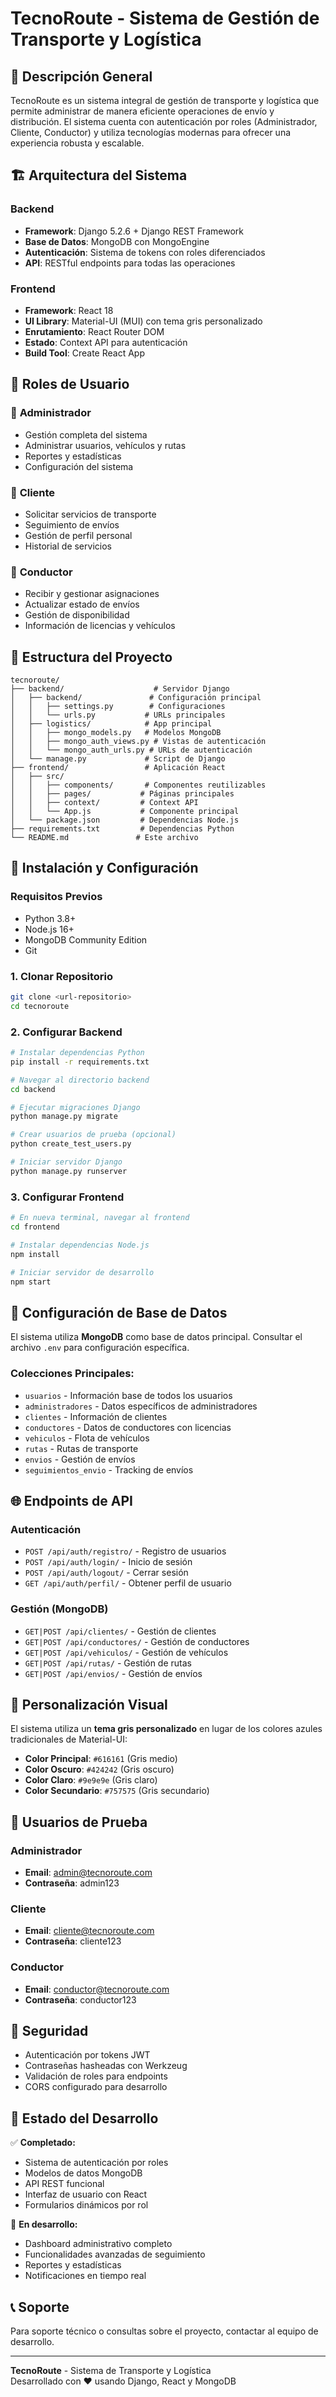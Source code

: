 # TecnoRoute - Sistema de Gestión de Transporte y Logística

## 🚛 Descripción General

TecnoRoute es un sistema integral de gestión de transporte y logística que permite administrar de manera eficiente operaciones de envío y distribución. El sistema cuenta con autenticación por roles (Administrador, Cliente, Conductor) y utiliza tecnologías modernas para ofrecer una experiencia robusta y escalable.

## 🏗️ Arquitectura del Sistema

### **Backend**
- **Framework**: Django 5.2.6 + Django REST Framework
- **Base de Datos**: MongoDB con MongoEngine
- **Autenticación**: Sistema de tokens con roles diferenciados
- **API**: RESTful endpoints para todas las operaciones

### **Frontend** 
- **Framework**: React 18
- **UI Library**: Material-UI (MUI) con tema gris personalizado
- **Enrutamiento**: React Router DOM
- **Estado**: Context API para autenticación
- **Build Tool**: Create React App

## 👥 Roles de Usuario

### 🔐 **Administrador**
- Gestión completa del sistema
- Administrar usuarios, vehículos y rutas
- Reportes y estadísticas
- Configuración del sistema

### 🏢 **Cliente**
- Solicitar servicios de transporte
- Seguimiento de envíos
- Gestión de perfil personal
- Historial de servicios

### 🚛 **Conductor**
- Recibir y gestionar asignaciones
- Actualizar estado de envíos
- Gestión de disponibilidad
- Información de licencias y vehículos

## 📁 Estructura del Proyecto

```
tecnoroute/
├── backend/                    # Servidor Django
│   ├── backend/               # Configuración principal
│   │   ├── settings.py        # Configuraciones
│   │   └── urls.py           # URLs principales
│   ├── logistics/            # App principal
│   │   ├── mongo_models.py   # Modelos MongoDB
│   │   ├── mongo_auth_views.py # Vistas de autenticación
│   │   └── mongo_auth_urls.py # URLs de autenticación
│   └── manage.py             # Script de Django
├── frontend/                 # Aplicación React
│   ├── src/
│   │   ├── components/       # Componentes reutilizables
│   │   ├── pages/           # Páginas principales
│   │   ├── context/         # Context API
│   │   └── App.js           # Componente principal
│   └── package.json         # Dependencias Node.js
├── requirements.txt         # Dependencias Python
└── README.md               # Este archivo
```

## 🚀 Instalación y Configuración

### **Requisitos Previos**
- Python 3.8+
- Node.js 16+
- MongoDB Community Edition
- Git

### **1. Clonar Repositorio**
```bash
git clone <url-repositorio>
cd tecnoroute
```

### **2. Configurar Backend**
```bash
# Instalar dependencias Python
pip install -r requirements.txt

# Navegar al directorio backend
cd backend

# Ejecutar migraciones Django
python manage.py migrate

# Crear usuarios de prueba (opcional)
python create_test_users.py

# Iniciar servidor Django
python manage.py runserver
```

### **3. Configurar Frontend**
```bash
# En nueva terminal, navegar al frontend
cd frontend

# Instalar dependencias Node.js
npm install

# Iniciar servidor de desarrollo
npm start
```

## 🔧 Configuración de Base de Datos

El sistema utiliza **MongoDB** como base de datos principal. Consultar el archivo `.env` para configuración específica.

### **Colecciones Principales:**
- `usuarios` - Información base de todos los usuarios
- `administradores` - Datos específicos de administradores
- `clientes` - Información de clientes
- `conductores` - Datos de conductores con licencias
- `vehiculos` - Flota de vehículos
- `rutas` - Rutas de transporte
- `envios` - Gestión de envíos
- `seguimientos_envio` - Tracking de envíos

## 🌐 Endpoints de API

### **Autenticación**
- `POST /api/auth/registro/` - Registro de usuarios
- `POST /api/auth/login/` - Inicio de sesión
- `POST /api/auth/logout/` - Cerrar sesión
- `GET /api/auth/perfil/` - Obtener perfil de usuario

### **Gestión (MongoDB)**
- `GET|POST /api/clientes/` - Gestión de clientes
- `GET|POST /api/conductores/` - Gestión de conductores
- `GET|POST /api/vehiculos/` - Gestión de vehículos
- `GET|POST /api/rutas/` - Gestión de rutas
- `GET|POST /api/envios/` - Gestión de envíos

## 🎨 Personalización Visual

El sistema utiliza un **tema gris personalizado** en lugar de los colores azules tradicionales de Material-UI:

- **Color Principal**: `#616161` (Gris medio)
- **Color Oscuro**: `#424242` (Gris oscuro)
- **Color Claro**: `#9e9e9e` (Gris claro)
- **Color Secundario**: `#757575` (Gris secundario)

## 🧪 Usuarios de Prueba

### **Administrador**
- **Email**: admin@tecnoroute.com
- **Contraseña**: admin123

### **Cliente**
- **Email**: cliente@tecnoroute.com
- **Contraseña**: cliente123

### **Conductor**
- **Email**: conductor@tecnoroute.com
- **Contraseña**: conductor123

## 🔐 Seguridad

- Autenticación por tokens JWT
- Contraseñas hasheadas con Werkzeug
- Validación de roles para endpoints
- CORS configurado para desarrollo

## 🚧 Estado del Desarrollo

✅ **Completado:**
- Sistema de autenticación por roles
- Modelos de datos MongoDB
- API REST funcional
- Interfaz de usuario con React
- Formularios dinámicos por rol

🔄 **En desarrollo:**
- Dashboard administrativo completo
- Funcionalidades avanzadas de seguimiento
- Reportes y estadísticas
- Notificaciones en tiempo real

## 📞 Soporte

Para soporte técnico o consultas sobre el proyecto, contactar al equipo de desarrollo.

---

**TecnoRoute** - Sistema de Transporte y Logística  
Desarrollado con ❤️ usando Django, React y MongoDB